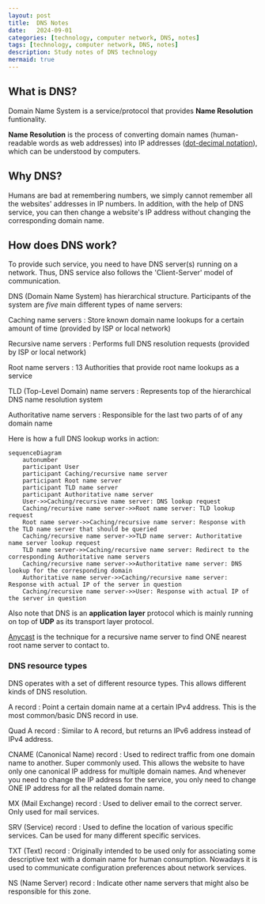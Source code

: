 ```yaml
---
layout: post
title:  DNS Notes
date:   2024-09-01
categories: [technology, computer network, DNS, notes]
tags: [technology, computer network, DNS, notes]
description: Study notes of DNS technology
mermaid: true
---
```



## What is DNS?

Domain Name System is a service/protocol that provides **Name Resolution** funtionality.

**Name Resolution** is the process of converting domain names (human-readable words as web addresses)
into IP addresses ([dot-decimal notation][ddn]), which can be understood by computers.


## Why DNS?

Humans are bad at remembering numbers, we simply cannot remember all the websites' addresses in IP numbers.
In addition, with the help of DNS service, you can then change a website's IP address without changing the
corresponding domain name.

## How does DNS work?

To provide such service, you need to have DNS server(s) running on a network. Thus, DNS service also follows
the 'Client-Server' model of communication.

DNS (Domain Name System) has hierarchical structure. Participants of the system are *five* main different
types of name servers:

Caching name servers
: Store known domain name lookups for a certain amount of time (provided by ISP or local network)

Recursive name servers
: Performs full DNS resolution requests (provided by ISP or local network)

Root name servers
: 13 Authorities that provide root name lookups as a service

TLD (Top-Level Domain) name servers
: Represents top of the hierarchical DNS name resolution system

Authoritative name servers
: Responsible for the last two parts of of any domain name

Here is how a full DNS lookup works in action:

```mermaid
sequenceDiagram
    autonumber
    participant User
    participant Caching/recursive name server
    participant Root name server
    participant TLD name server
    participant Authoritative name server
    User->>Caching/recursive name server: DNS lookup request
    Caching/recursive name server->>Root name server: TLD lookup request
    Root name server->>Caching/recursive name server: Response with the TLD name server that should be queried
    Caching/recursive name server->>TLD name server: Authoritative name server lookup request
    TLD name server->>Caching/recursive name server: Redirect to the corresponding Authoritative name servers
    Caching/recursive name server->>Authoritative name server: DNS lookup for the corresponding domain
    Authoritative name server->>Caching/recursive name server: Response with actual IP of the server in question
    Caching/recursive name server->>User: Response with actual IP of the server in question
```

Also note that DNS is an **application layer** protocol which is mainly running on top of **UDP** as its
transport layer protocol.

[Anycast][anycast] is the technique for a recursive name server to find ONE nearest root name server to contact to.



### DNS resource types

DNS operates with a set of different resource types. This allows different kinds of DNS resolution.

A record
: Point a certain domain name at a certain IPv4 address. This is the most common/basic DNS record in use.

Quad A record
: Similar to A record, but returns an IPv6 address instead of IPv4 address.

CNAME (Canonical Name) record
: Used to redirect traffic from one domain name to another. Super commonly used. This
  allows the website to have only one canonical IP address for multiple domain names. And whenever you
  need to change the IP address for the service, you only need to change ONE IP address for all the related
  domain name.

MX (Mail Exchange) record
: Used to deliver email to the correct server. Only used for mail services.

SRV (Service) record
: Used to define the location of various specific services. Can be used for many different specific services.

TXT (Text) record
: Originally intended to be used only for associating some descriptive
  text with a domain name for human consumption. Nowadays it is used to
  communicate configuration preferences about network services.

NS (Name Server) record
: Indicate other name servers that might also be responsible for this zone.


[anycast]: https://en.wikipedia.org/wiki/Anycast
[ddn]: https://en.wikipedia.org/wiki/Dot-decimal_notation